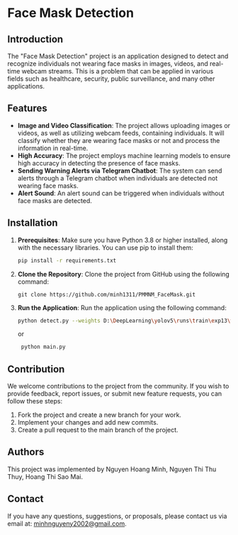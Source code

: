 # Face Mask Detection

## Introduction
The "Face Mask Detection" project is an application designed to detect and recognize individuals not wearing face masks in images, videos, and real-time webcam streams. This is a problem that can be applied in various fields such as healthcare, security, public surveillance, and many other applications.

## Features
- **Image and Video Classification**: The project allows uploading images or videos, as well as utilizing webcam feeds, containing individuals. It will classify whether they are wearing face masks or not and process the information in real-time.
- **High Accuracy**: The project employs machine learning models to ensure high accuracy in detecting the presence of face masks.
- **Sending Warning Alerts via Telegram Chatbot**: The system can send alerts through a Telegram chatbot when individuals are detected not wearing face masks.
- **Alert Sound**: An alert sound can be triggered when individuals without face masks are detected.

## Installation
1. **Prerequisites**: Make sure you have Python 3.8 or higher installed, along with the necessary libraries. You can use pip to install them:
    ```bash
    pip install -r requirements.txt
    ```

2. **Clone the Repository**: Clone the project from GitHub using the following command:
    ```
    git clone https://github.com/minh1311/PMMNM_FaceMask.git
    ```

3. **Run the Application**: Run the application using the following command:
    ```bash
    python detect.py --weights D:\DeepLearning\yolov5\runs\train\exp13\weights\best.pt --source 0
    ```
    or
   ```bash
    python main.py
    ```

## Contribution
We welcome contributions to the project from the community. If you wish to provide feedback, report issues, or submit new feature requests, you can follow these steps:
1. Fork the project and create a new branch for your work.
2. Implement your changes and add new commits.
3. Create a pull request to the main branch of the project.

## Authors
This project was implemented by Nguyen Hoang Minh, Nguyen Thi Thu Thuy, Hoang Thi Sao Mai.

## Contact
If you have any questions, suggestions, or proposals, please contact us via email at: minhnguyeny2002@gmail.com.
